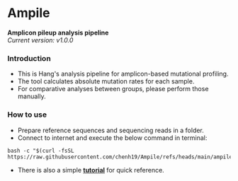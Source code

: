 # Ampile
**Amplicon pileup analysis pipeline**  
*Current version: v1.0.0*  

### Introduction

- This is Hang's analysis pipeline for amplicon-based mutational profiling.
- The tool calculates absolute mutation rates for each sample.
- For comparative analyses between groups, please perform those manually.

### How to use

- Prepare reference sequences and sequencing reads in a folder.
- Connect to internet and execute the below command in terminal:
```
bash -c "$(curl -fsSL https://raw.githubusercontent.com/chenh19/Ampile/refs/heads/main/ampile.sh)"
```
- There is also a simple [**tutorial**](https://chenh19.github.io/Ampile/) for quick reference.

